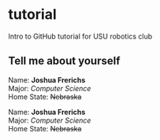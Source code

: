 # tutorial
Intro to GitHub tutorial for USU robotics club

## Tell me about yourself ##
Name: **Joshua Frerichs**\
Major: *Computer Science*\
Home State: ~~Nebraska~~

Name: **Joshua Frerichs**\
Major: *Computer Science*\
Home State: ~~Nebraska~~
